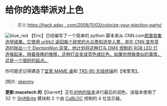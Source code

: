 # 给你的选举派对上色

> 原文:[https://hack aday . com/2008/11/03/colorize-your-election-party/](https://hackaday.com/2008/11/03/colorize-your-election-party/)

![blue_red](../Images/b8d979e079f0ae2d54533ea3d8d966eb.png "blue_red")
【Eric】已经编写了一个简单的 python 脚本来从 CNN.com[那里收集选举结果。它使用 urllib2 返回每个政党的大众票和选举人票，并在 CNN 宣布竞选时抛出一个 ElectionWon 异常。他计划将这种灯与 DMX 控制的 RGB LED 灯连接起来，随着夜晚的推移，这种灯会变成蓝色或红色。如果你想做类似的事情，这是一个很好的起点。](http://www.exothermia.net/monkeys_and_robots/2008/11/03/code-to-scape-cnncom-election-results/ "Monkeys & Robots  » Blog Archive   » Code to scape CNN.com election results")

你可能还记得建造了[宜家 MAME 桌](http://www.exothermia.net/monkeys_and_robots/projects/ikea-mame-table/ "Monkeys & Robots   » IKEA MAME Table")和 [TRS-80 无线终端](http://www.exothermia.net/monkeys_and_robots/projects/trs-80-bluetooth/ "Monkeys & Robots   » TRS-80 Bluetooth")的【埃里克】。

[照片: [skenmy](http://www.flickr.com/photos/skenmy/2754225367/in/set-72157606674920584/ "Arduino LED Project - Blue/Red on Flickr - Photo Sharing!")

**更新:macetech 的**【Garrett】正在[对他的版本](http://www.flickr.com/photos/macetech/sets/72157608645193483/)进行最后的润色，该版本使用了 32 个 [ShiftBrite](http://macetech.com/store/index.php?main_page=product_info&cPath=1&products_id=1) 模块和 2 个由 [CuBLOC](http://www.comfiletech.com/index.asp?PageAction=Custom&ID=2) 控制的 4 位显示器。